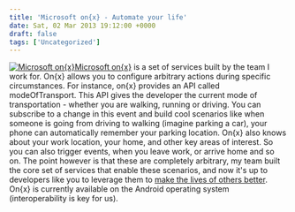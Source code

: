 ```yaml
---
title: 'Microsoft on{x} - Automate your life'
date: Sat, 02 Mar 2013 19:12:00 +0000
draft: false
tags: ['Uncategorized']
---
```


[![Microsoft on{x}](/wp-content/uploads/2013/03/microsoft-onx-300x170.png)](https://www.onx.ms/)[Microsoft on{x}](https://www.onx.ms/) is a set of services built by the team I work for. On{x} allows you to configure arbitrary actions during specific circumstances. For instance, on{x} provides an API called modeOfTransport. This API gives the developer the current mode of transportation - whether you are walking, running or driving. You can subscribe to a change in this event and build cool scenarios like when someone is going from driving to walking (imagine parking a car), your phone can automatically remember your parking location. On{x} also knows about your work location, your home, and other key areas of interest. So you can also trigger events, when you leave work, or arrive home and so on. The point however is that these are completely arbitrary, my team built the core set of services that enable these scenarios, and now it's up to developers like you to leverage them to [make the lives of others better](https://www.youtube.com/watch?v=qfLMTsIJsoo). On{x} is currently available on the Android operating system (interoperability is key for us).